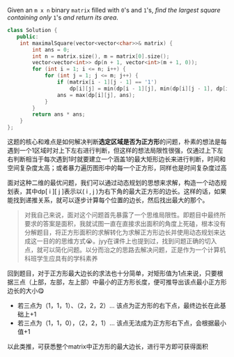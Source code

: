 Given an `m x n` binary `matrix` filled with `0`'s and `1`'s, *find the largest square containing only* `1`'s *and return its area*.


```cpp
class Solution {
   public:
    int maximalSquare(vector<vector<char>>& matrix) {
        int ans = 0;
        int n = matrix.size(), m = matrix[0].size();
        vector<vector<int>> dp(n + 1, vector<int>(m + 1, 0));
        for (int i = 1; i <= n; i++) {
            for (int j = 1; j <= m; j++) {
                if (matrix[i - 1][j - 1] == '1')
                    dp[i][j] = min(dp[i - 1][j], min(dp[i][j - 1], dp[i - 1][j - 1])) + 1;
                ans = max(dp[i][j], ans);
            }
        }
        return ans * ans;
    }
};
```

这题的核心和难点是如何解决判断**选定区域是否为正方形**的问题，朴素的想法是每遇到一个1区域时对上下左右进行判断，但这样的想法局限性很强，仅通过上下左右判断相当于每次遇到1时就要建立一个涵盖1的最大矩形边长来进行判断，时间和空间复杂度太高；或者暴力遍历图形中的每一个正方形，同样也是时间复杂度过高

面对这种二维的最优问题，我们可以通过动态规划的思想来求解，构造一个动态规划表，其中dp\[ i ][ j ]表示以( i , j )为右下角的最大正方形的边长。这样的话，如果能找到递推关系，就可以逐步计算每个位置的边长，然后找出最大的那个。

> 对我自己来说，面对这个问题首先暴露了一个思维局限性。即题目中最终所要求的答案是面积，我就试图一直在直接求出面积的角度上死磕，根本没有分解题目，将正方形面积的求解转化为求解正方形边长并使用动态规划来达成这一目的的思维方式:sob:。jyy在课件上也提到过，找到问题正确的切入点，就可以简化问题。以分而治之的思路去解决问题，正是作为一个计算机科班学生应具有的学科素养

回到题目，对于正方形最大边长的求法也十分简单，对矩形值为1点来说，只要根据三点（上部，左部，左上部）中最小的正方形长度，便可推导出该点最小正方形边长的大小:yum:

- 若三点为（1，1，1）、（2，2，2）... 该点为正方形的右下点，最终边长在此基础上+1
- 若三点为（1，1，0），（2，2，1）... 该点无法成为正方形右下点，会根据最小值+1

以此类推，可获悉整个matrix中正方形的最大边长，进行平方即可获得面积
